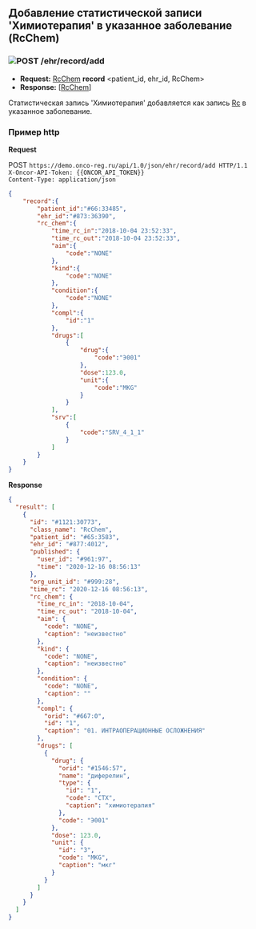 ## Добавление статистической записи 'Химиотерапия' в указанное заболевание (RcChem)

### ![POST](../../../../../img/post.png) /ehr/record/add
* **Request:** [RcChem](../../../../../types/types.md#com.siams.med.api.Rc.RcChem) **record** <patient_id, ehr_id, RcChem>
* **Response:** [[RcChem](../../../../../types/types.md#com.siams.med.api.Rc.RcChem)]

Статистическая запись 'Химиотерапия' добавляется как запись [Rc](../../../../../types/types.md#com.siams.med.api.Rc) в указанное заболевание.

### Пример http

**Request**

POST `https://demo.onco-reg.ru/api/1.0/json/ehr/record/add HTTP/1.1`  
`X-Oncor-API-Token: {{ONCOR_API_TOKEN}}`  
`Content-Type: application/json`  

```json
{
    "record":{
        "patient_id":"#66:33485",
        "ehr_id":"#873:36390",
        "rc_chem":{
            "time_rc_in":"2018-10-04 23:52:33",
            "time_rc_out":"2018-10-04 23:52:33",
            "aim":{
                "code":"NONE"
            },
            "kind":{
                "code":"NONE"
            },
            "condition":{
                "code":"NONE"
            },
            "compl":{
                "id":"1"
            },
            "drugs":[
                {
                    "drug":{
                        "code":"Э001"
                    },
                    "dose":123.0,
                    "unit":{
                        "code":"MKG"
                    }
                }
            ],
            "srv":[
                {
                    "code":"SRV_4_1_1"
                }
            ]
        }
    }
}
```

**Response**
```json
{
  "result": [
    {
      "id": "#1121:30773",
      "class_name": "RcChem",
      "patient_id": "#65:3583",
      "ehr_id": "#877:4012",
      "published": {
        "user_id": "#961:97",
        "time": "2020-12-16 08:56:13"
      },
      "org_unit_id": "#999:28",
      "time_rc": "2020-12-16 08:56:13",
      "rc_chem": {
        "time_rc_in": "2018-10-04",
        "time_rc_out": "2018-10-04",
        "aim": {
          "code": "NONE",
          "caption": "неизвестно"
        },
        "kind": {
          "code": "NONE",
          "caption": "неизвестно"
        },
        "condition": {
          "code": "NONE",
          "caption": ""
        },
        "compl": {
          "orid": "#667:0",
          "id": "1",
          "caption": "01. ИНТРАОПЕРАЦИОННЫЕ ОСЛОЖНЕНИЯ"
        },
        "drugs": [
          {
            "drug": {
              "orid": "#1546:57",
              "name": "диферелин",
              "type": {
                "id": "1",
                "code": "CTX",
                "caption": "химиотерапия"
              },
              "code": "Э001"
            },
            "dose": 123.0,
            "unit": {
              "id": "3",
              "code": "MKG",
              "caption": "мкг"
            }
          }
        ]
      }
    }
  ]
}

```
